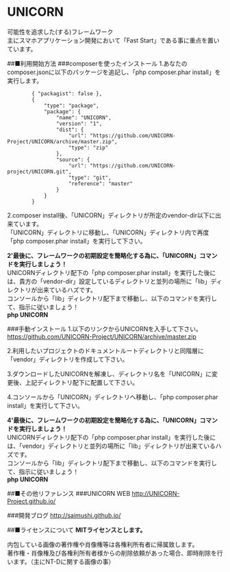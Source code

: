 UNICORN
====
可能性を追求した(する)フレームワーク  
主にスマホアプリケーション開発において「Fast Start」である事に重点を置いています。

##■利用開始方法
###composerを使ったインストール
1.あなたのcomposer.jsonに以下のパッケージを追記し、「php composer.phar install」を実行します。
```
        { "packagist": false },
        {
            "type": "package",
            "package": {
                "name": "UNICORN",
                "version": "1",
                "dist": {
                    "url": "https://github.com/UNICORN-Project/UNICORN/archive/master.zip",
                    "type": "zip"
                },
                "source": {
                    "url": "https://github.com/UNICORN-project/UNICORN.git",
                    "type": "git",
                    "reference": "master"
                }
            }
        }
```

2.composer install後、「UNICORN」ディレクトリが所定のvendor-dir以下に出来ています。  
「UNICORN」ディレクトリに移動し、「UNICORN」ディレクトリ内で再度「php composer.phar install」を実行して下さい。  

**2'最後に、フレームワークの初期設定を簡略化する為に、「UNICORN」コマンドを実行しましょう！**  
UNICORNディレクトリ配下の「php composer.phar install」を実行した後には、貴方の「vendor-dir」設定しているディレクトリと並列の場所に「lib」ディレクトリが出来ているハズです。  
コンソールから「lib」ディレクトリ配下まで移動し、以下のコマンドを実行して、指示に従いましょう！  
**php UNICORN**  


###手動インストール
1.以下のリンクからUNICORNを入手して下さい。  
https://github.com/UNICORN-Project/UNICORN/archive/master.zip  

2.利用したいプロジェクトのドキュメントルートディレクトリと同階層に「vendor」ディレクトリを作成して下さい。  

3.ダウンロードしたUNICORNを解凍し、ディレクトリ名を「UNICORN」に変更後、上記ディレクトリ配下に配置して下さい。  

4.コンソールから「UNICORN」ディレクトリへ移動し、「php composer.phar install」を実行して下さい。  

**4'最後に、フレームワークの初期設定を簡略化する為に、「UNICORN」コマンドを実行しましょう！**  
UNICORNディレクトリ配下の「php composer.phar install」を実行した後には、「vendor」ディレクトリと並列の場所に「lib」ディレクトリが出来ているハズです。  
コンソールから「lib」ディレクトリ配下まで移動し、以下のコマンドを実行して、指示に従いましょう！  
**php UNICORN**  


##■その他リファレンス
###UNICORN WEB
http://UNICORN-Project.github.io/


###開発ブログ
http://saimushi.github.io/


##■ライセンスについて
**MITライセンスとします。**

内包している画像の著作権や肖像権等は各権利所有者に帰属致します。  
著作権・肖像権及び各権利所有者様からの削除依頼があった場合、即時削除を行います。（主にNT-Dに関する画像の事）

